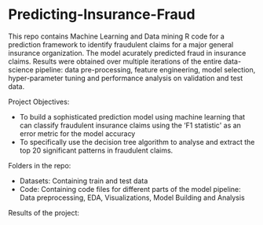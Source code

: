 # Predicting-Insurance-Fraud
This repo contains Machine Learning and Data mining R code for a prediction framework to identify fraudulent claims for a major general insurance organization.
The model acurately predicted fraud in insurance claims. Results were obtained over multiple iterations of the entire data-science pipeline: data pre-processing, feature engineering, model selection, hyper-parameter tuning and performance analysis on validation and test data.

Project Objectives: 
-	To build a sophisticated prediction model using machine learning that can classify fraudulent insurance claims using the ‘F1 statistic' as an error metric for the model accuracy
- To specifically use the decision tree algorithm to analyse and extract the top 20 significant patterns in fraudulent claims.

Folders in the repo:
- Datasets: Containing train and test data
- Code: Containing code files for different parts of the model pipeline: Data preprocessing, EDA, Visualizations, Model Building and Analysis


Results of the project: 

